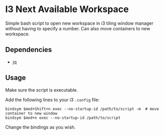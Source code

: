 # I3 Next Available Workspace
Simple bash script to open new workspace in i3 tiling window manager without having to specify a number. Can also move containers to new workspace.


## Dependencies
- jq

## Usage
Make sure the script is executable.

Add the following lines to your i3 `.config` file:
```
bindsym $mod+Shift+n exec --no-startup-id /path/to/script -m  # move container to new window
bindsym $mod+n exec --no-startup-id /path/to/script
```
Change the bindings as you wish.